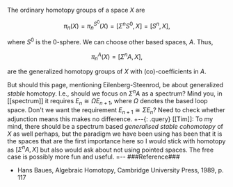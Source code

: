 The ordinary homotopy groups of a space $X$ are 

$$
\pi_n(X) = \pi^{S^0}_n(X) = [\Sigma^n S^0, X] = [S^n, X],
$$

where $S^0$ is the 0-sphere. We can choose other based spaces, $A$. Thus,

$$
\pi^{A}_n(X) = [\Sigma^n A, X],
$$

are the generalized homotopy groups of $X$ with (co)-coefficients in $A$.

But should this page, mentioning Eilenberg-Steenrod, be about generalized _stable_ homotopy. I.e., should we focus on $\Sigma^n A$ as a spectrum? Mind you, in [[spectrum]] it requires $E_n \cong \Omega E_{n + 1}$, where $\Omega$ denotes the based loop space. Don't we want the requirement $E_{n + 1} \cong \Sigma E_n$? Need to check whether adjunction means this makes no difference.
+--{: .query}
[[Tim]]: To my mind, there should be a spectrum based _generalised stable cohomotopy_ of $X$ as well perhaps, but the paradigm we have been using has been that it is the spaces that are the first importance here so I would stick with homotopy as $[\Sigma^n A,X]$ but also would ask about not using pointed spaces.  The free case is possibly more fun and useful.
=--
###Reference###

* Hans Baues, Algebraic Homotopy, Cambridge University Press, 1989, p. 117